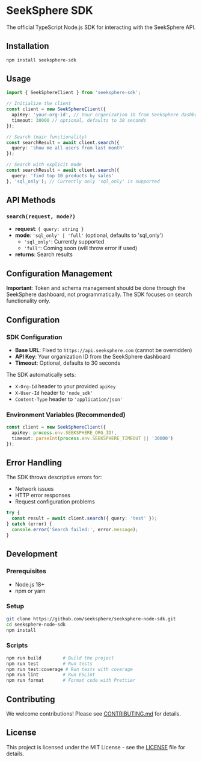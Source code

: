 # SeekSphere SDK

The official TypeScript Node.js SDK for interacting with the SeekSphere API.

## Installation

```bash
npm install seeksphere-sdk
```

## Usage

```typescript
import { SeekSphereClient } from 'seeksphere-sdk';

// Initialize the client
const client = new SeekSphereClient({
  apiKey: 'your-org-id', // Your organization ID from SeekSphere dashboard
  timeout: 30000 // optional, defaults to 30 seconds
});

// Search (main functionality)
const searchResult = await client.search({
  query: 'show me all users from last month'
});

// Search with explicit mode
const searchResult = await client.search({
  query: 'find top 10 products by sales'
}, 'sql_only'); // Currently only 'sql_only' is supported
```

## API Methods

### `search(request, mode?)`
- **request**: `{ query: string }`
- **mode**: `'sql_only' | 'full'` (optional, defaults to 'sql_only')
  - `'sql_only'`: Currently supported
  - `'full'`: Coming soon (will throw error if used)
- **returns**: Search results

## Configuration Management

**Important**: Token and schema management should be done through the SeekSphere dashboard, not programmatically. The SDK focuses on search functionality only.

## Configuration

### SDK Configuration
- **Base URL**: Fixed to `https://api.seeksphere.com` (cannot be overridden)
- **API Key**: Your organization ID from the SeekSphere dashboard
- **Timeout**: Optional, defaults to 30 seconds

The SDK automatically sets:
- `X-Org-Id` header to your provided `apiKey`
- `X-User-Id` header to `'node_sdk'`
- `Content-Type` header to `'application/json'`

### Environment Variables (Recommended)
```typescript
const client = new SeekSphereClient({
  apiKey: process.env.SEEKSPHERE_ORG_ID!,
  timeout: parseInt(process.env.SEEKSPHERE_TIMEOUT || '30000')
});
```

## Error Handling

The SDK throws descriptive errors for:
- Network issues
- HTTP error responses
- Request configuration problems

```typescript
try {
  const result = await client.search({ query: 'test' });
} catch (error) {
  console.error('Search failed:', error.message);
}
```

## Development

### Prerequisites
- Node.js 18+ 
- npm or yarn

### Setup
```bash
git clone https://github.com/seeksphere/seeksphere-node-sdk.git
cd seeksphere-node-sdk
npm install
```

### Scripts
```bash
npm run build        # Build the project
npm run test         # Run tests
npm run test:coverage # Run tests with coverage
npm run lint         # Run ESLint
npm run format       # Format code with Prettier
```

## Contributing

We welcome contributions! Please see [CONTRIBUTING.md](CONTRIBUTING.md) for details.

## License

This project is licensed under the MIT License - see the [LICENSE](LICENSE) file for details.